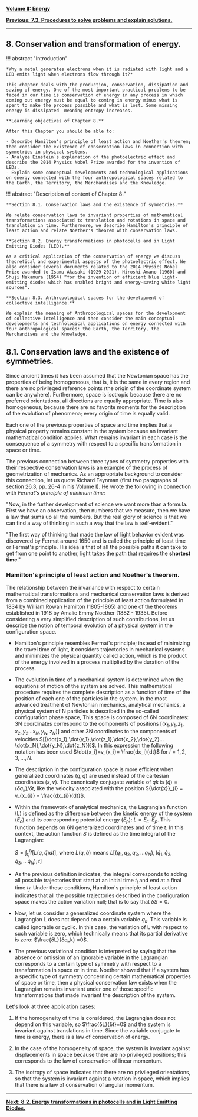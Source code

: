
[**Volume II: Energy**](./volume-II.md)

[**Previous: 7.3. Procedures to solve problems and explain solutions.**](./vol-II-chap-7-sect-3.md) 

***

## 8. Conservation and transformation of energy.

!!! abstract "Introduction"

	*Why a metal generates electrons when it is radiated with light and a LED emits light when electrons flow through it?*
  
	This chapter deals with the production, conservation, dissipation and saving of energy. One of the most important practical problems to be faced in our time is conservation of energy in any process in which coming out energy must be equal to coming in energy minus what is spent to make the process possible and what is lost. Some missing energy is dissipated  meaning entropy increases. 

	**Learning objectives of Chapter 8.**

	After this Chapter you should be able to:

	- Describe Hamilton's principle of least action and Noether's theorem; then consider the existence of conservation laws in connection with symmetries in physical systems.  
	- Analyze Einstein´s explanation of the photoelectric effect and describe the 2014 Physics Nobel Prize awarded for the invention of LEDs.
	- Explain some conceptual developments and technological applications on energy connected with the four anthropological spaces related to the Earth, the Territory, the Merchandises and the Knowledge. 

!!! abstract "Description of content of Chapter 8:"

	**Section 8.1. Conservation laws and the existence of symmetries.**

	We relate conservation laws to invariant properties of mathematical transformations associated to translation and rotations in space and translation in time. Furthermore, we describe Hamilton's principle of least action and relate Noether's theorem with conservation laws.

	**Section 8.2. Energy transformations in photocells and in Light Emitting Diodes (LED).**

	As a critical application of the conservation of energy we discuss theoretical and experimental aspects of the photoelectric effect. We also consider several documents related to the 2014 Physics Nobel Prize awarded to Isamu Akasaki (1929-2021), Hiroshi Amano (1960) and Shuji Nakamura (1954) “for the invention of efficient blue light-emitting diodes which has enabled bright and energy-saving white light sources".             

	**Section 8.3. Anthropological spaces for the development of collective intelligence.**

	We explain the meaning of Anthropological spaces for the development of collective intelligence and then consider the main conceptual developments and technological applications on energy connected with four anthropological spaces: the Earth, the Territory, the Merchandises and the Knowledge. 

## 8.1. Conservation laws and the existence of symmetries.

Since ancient times it has been assumed that the Newtonian space has the properties of being homogeneous, that is, it is the same in every region and there are no privileged reference points (the origin of the coordinate system can be anywhere). Furthermore, space is isotropic because there are no preferred orientations, all directions are equally appropriate. Time is also homogeneous, because there are no favorite moments for the description of the evolution of phenomena; every origin of time is equally valid.

Each one of the previous properties of space and time implies that a physical property remains constant in the system because an invariant mathematical condition applies. What remains invariant in each case is the consequence of a symmetry with respect to a specific transformation in space or time. 

The previous connection between three types of symmetry properties with their respective conservation laws is an example of the process of geometrization of mechanics. As an appropriate background to consider this connection, let us quote Richard Feynman (first two paragraphs of section 26.3, pp. 26-4 in his Volume I). He wrote the following in connection with *Fermat's principle of minimum time:*

"Now, in the further development of science we want more than a formula. First we have an observation, then numbers that we measure, then we have a law that sums up all the numbers. But the real glory of science is that we can find a way of thinking in such a way that the law is self-evident."

"The first way of thinking that made the law of light behavior evident was discovered by Fermat around 1650 and is called the principle of least time or Fermat's principle. His idea is that of all the possible paths it can take to get from one point to another, light takes the path that requires the **shortest time**."

### Hamilton's principle of least action and Noether's theorem.

The relationship between the invariance with respect to certain mathematical transformations and mechanical conservation laws is derived from a combined application of the principle of least action formulated in 1834 by William Rowan Hamilton (1805-1865) and one of the theorems established in 1918 by Amalie Emmy Noether (1882 - 1935). Before considering a very simplified description of such contributions, let us describe the notion of temporal evolution of a physical system in the configuration space.

- Hamilton's principle resembles Fermat's principle; instead of minimizing the travel time of light, it considers trajectories in mechanical systems and minimizes the physical quantity called action, which is the product of the energy involved in a process multiplied by the duration of the process.

- The evolution in time of a mechanical system is determined when the equations of motion of the system are solved. This mathematical procedure requires the complete description as a function of time of the position of each one of the particles in the system. In the most advanced treatment of Newtonian mechanics, analytical mechanics, a physical system of N particles is described in the so-called configuration phase space, This space is composed of 6N coordinates: 3N coordinates correspond to the components of positions $[(x_1,y_1,z_1,x_2,y_2…x_N,y_N,z_N )]$ and other 3N coordinates to the components of velocities $[(\dot{x_1},\dot{y_1},\dot{z_1},\dot{x_2},\dot{y_2}…\dot{x_N},\dot{y_N},\dot{z_N})]$. In this expression the following notation has been used $\dot{x_i}=v_{x_i}= \frac{dx_i}{dt}$ for $i=1,2,3,…,N$.
	
- The description in the configuration space is more efficient when generalized coordinates $(q,\dot{q})$ are used instead of the cartesian coordinates $(x,v)$. The canonically conjugate variable of $qk$ is  $(\dot{q}) = (δq_k)/δt$, like the velocity associated with the position  ${\dot{x}}_{i} = v_{x_{i}} = \frac{dx_{i}}{dt}$.

- Within the framework of analytical mechanics, the Lagrangian function (L) is defined as the difference between the kinetic energy of the system ($E_c$) and its corresponding potential energy ($E_p$): $L = E_c – E_p$. This function depends on 6N generalized coordinates and of time $t$. In this context, the action function $S$ is defined as the time integral of the Lagrangian:

	$S= ∫_{t_i}^{t_f} [L(q,\dot{q})dt]$, where $L(q,\dot{q})$ means $L[(q_1,q_2,q_3,… q_N),(\dot{q}_1, \dot{q}_2, \dot{q}_3,...\dot{q}_N);t]$

- As the previous definition indicates, the integral corresponds to adding all possible trajectories that start at an initial time $t_i$ and end at a final time $t_f$. Under these conditions, Hamilton's principle of least action indicates that all the possible trajectories described in the configuration space makes the action variation null; that is to say that $δS = 0$.

- Now, let us consider a generalized coordinate system where the Lagrangian L does not depend on a certain variable $q_k$. This variable is called ignorable or cyclic. In this case, the variation of L with respect to such variable is zero, which technically means that its partial derivative is zero: $\frac{δL}{δq_k} =0$.  

- The previous variational condition is interpreted by saying that the absence or omission of an ignorable variable in the Lagrangian corresponds to a certain type of symmetry with respect to a transformation in space or in time. Noether showed that if a system has a specific type of symmetry concerning certain mathematical properties of space or time, then a physical conservation law exists when the Lagrangian remains invariant under one of those specific transformations that made invariant the description of the system.
	
Let's look at three application cases: 

1. If the homogeneity of time is considered, the Lagrangian does not depend on this variable, so $\frac{δL}{δt}=0$ and the system is invariant against translations in time. Since the variable conjugate to time is energy, there is a law of conservation of energy.

2. In the case of the homogeneity of space, the system is invariant against displacements in space because there are no privileged positions; this corresponds to the law of conservation of linear momentum.

3. The isotropy of space indicates that there are no privileged orientations, so that the system is invariant against a rotation in space, which implies that there is a law of conservation of angular momentum.

***

[**Next: 8.2. Energy transformations in photocells and in Light Emitting Diodes.**](./vol-II-chap-8-sect-2.md)



